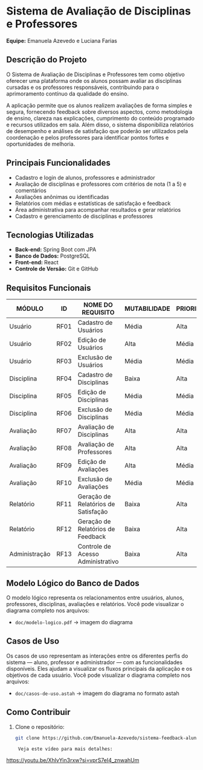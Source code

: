 # Sistema de Avaliação de Disciplinas e Professores

**Equipe:** Emanuela Azevedo e Luciana Farias

## Descrição do Projeto

O Sistema de Avaliação de Disciplinas e Professores tem como objetivo oferecer uma plataforma onde os alunos possam avaliar as disciplinas cursadas e os professores responsáveis, contribuindo para o aprimoramento contínuo da qualidade do ensino.

A aplicação permite que os alunos realizem avaliações de forma simples e segura, fornecendo feedback sobre diversos aspectos, como metodologia de ensino, clareza nas explicações, cumprimento do conteúdo programado e recursos utilizados em sala. Além disso, o sistema disponibiliza relatórios de desempenho e análises de satisfação que poderão ser utilizados pela coordenação e pelos professores para identificar pontos fortes e oportunidades de melhoria.

## Principais Funcionalidades

- Cadastro e login de alunos, professores e administrador
- Avaliação de disciplinas e professores com critérios de nota (1 a 5) e comentários
- Avaliações anônimas ou identificadas
- Relatórios com médias e estatísticas de satisfação e feedback
- Área administrativa para acompanhar resultados e gerar relatórios
- Cadastro e gerenciamento de disciplinas e professores

## Tecnologias Utilizadas

- **Back-end:** Spring Boot com JPA
- **Banco de Dados:** PostgreSQL
- **Front-end:** React
- **Controle de Versão:** Git e GitHub

## Requisitos Funcionais

| **MÓDULO**       | **ID**  | **NOME DO REQUISITO**                     | **MUTABILIDADE** | **PRIORIDADE** |
|------------------|---------|-------------------------------------------|------------------|----------------|
| Usuário          | RF01    | Cadastro de Usuários                      | Média            | Alta           |
| Usuário          | RF02    | Edição de Usuários                        | Alta             | Média          |
| Usuário          | RF03    | Exclusão de Usuários                      | Média            | Média          |
| Disciplina       | RF04    | Cadastro de Disciplinas                   | Baixa            | Alta           |
| Disciplina       | RF05    | Edição de Disciplinas                     | Média            | Média          |
| Disciplina       | RF06    | Exclusão de Disciplinas                   | Média            | Média          |
| Avaliação        | RF07    | Avaliação de Disciplinas                  | Alta             | Alta           |
| Avaliação        | RF08    | Avaliação de Professores                  | Alta             | Alta           |
| Avaliação        | RF09    | Edição de Avaliações                      | Alta             | Média          |
| Avaliação        | RF10    | Exclusão de Avaliações                    | Média            | Média          |
| Relatório        | RF11    | Geração de Relatórios de Satisfação       | Baixa            | Alta           |
| Relatório        | RF12    | Geração de Relatórios de Feedback         | Baixa            | Alta           |
| Administração    | RF13    | Controle de Acesso Administrativo         | Baixa            | Alta           |

## Modelo Lógico do Banco de Dados

O modelo lógico representa os relacionamentos entre usuários, alunos, professores, disciplinas, avaliações e relatórios. Você pode visualizar o diagrama completo nos arquivos:

- `doc/modelo-logico.pdf` → imagem do diagrama

## Casos de Uso

Os casos de uso representam as interações entre os diferentes perfis do sistema — aluno, professor e administrador — com as funcionalidades disponíveis. Eles ajudam a visualizar os fluxos principais da aplicação e os objetivos de cada usuário.
Você pode visualizar o diagrama completo nos arquivos:

- `doc/casos-de-uso.astah` → imagem do diagrama no formato astah

## Como Contribuir

1. Clone o repositório:
   ```bash
   git clone https://github.com/Emanuela-Azevedo/sistema-feedback-alunos.git

    Veja este vídeo para mais detalhes: 

https://youtu.be/XhIvYin3rxw?si=vprS7eI4_znwahUm

